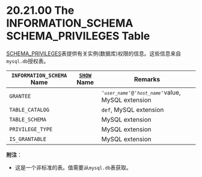 # 20.21.00 The INFORMATION_SCHEMA SCHEMA_PRIVILEGES Table

[SCHEMA_PRIVILEGES](./20.21.00_The_INFORMATION_SCHEMA_SCHEMA_PRIVILEGES_Table.md)表提供有关实例(数据库)权限的信息。这些信息来自`mysql.db`授权表。

<table>
<thead>
<tr>
	<th scope="col"><code class="literal">INFORMATION_SCHEMA</code> Name</th>
	<th scope="col"><a class="link" href="show.html" title="13.7.5. SHOW Syntax"><code class="literal">SHOW</code></a> Name</th>
	<th scope="col">Remarks</th>
</tr>
</thead>

<tbody>
<tr>
	<td scope="row"><code class="literal">GRANTEE</code></td>
	<td> </td>
	<td><code class="literal">'<em class="replaceable"><code>user_name</code></em>'@'<em class="replaceable"><code>host_name</code></em>'</code>value, MySQL extension</td>
</tr>

<tr>
	<td scope="row"><code class="literal">TABLE_CATALOG</code></td>
	<td> </td>
	<td><code class="literal">def</code>, MySQL extension</td>
</tr>

<tr>
	<td scope="row"><code class="literal">TABLE_SCHEMA</code></td>
	<td> </td>
	<td>MySQL extension</td>
</tr>

<tr>
	<td scope="row"><code class="literal">PRIVILEGE_TYPE</code></td>
	<td> </td>
	<td>MySQL extension</td>
</tr>

<tr>
	<td scope="row"><code class="literal">IS_GRANTABLE</code></td>
	<td> </td>
	<td>MySQL extension</td>
</tr>
</tbody>
</table>

**附注**：

- 这是一个非标准的表。值需要从`mysql.db`表获取。